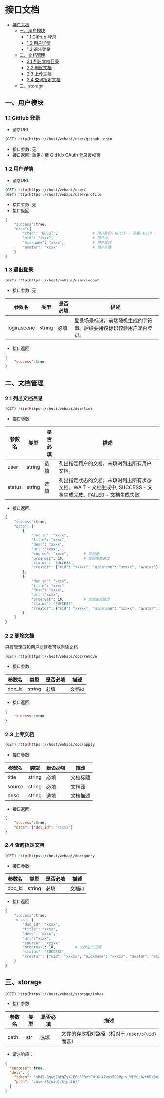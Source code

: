 # 接口文档
<!-- TOC -->

- [接口文档](#接口文档)
    - [一、用户模块](#一用户模块)
        - [1.1 GitHub 登录](#11-github-登录)
        - [1.2 用户详情](#12-用户详情)
        - [1.3 退出登录](#13-退出登录)
    - [二、文档管理](#二文档管理)
        - [2.1 列出文档目录](#21-列出文档目录)
        - [2.2 删除文档](#22-删除文档)
        - [2.3 上传文档](#23-上传文档)
        - [2.4 查询指定文档](#24-查询指定文档)
    - [三、storage](#三storage)

<!-- /TOC -->

## 一、用户模块

### 1.1 GitHub 登录

* 请求URL
```sh
(GET) http(https)://host/webapi/user/github_login
```
* 接口参数: 无
* 接口返回: 重定向至 GitHub OAuth 登录授权页

### 1.2 用户详情

* 请求URL
```sh
(GET) http(https)://host/webapi/user/
(GET) http(https)://host/webapi/user/profile
```
* 接口参数: 无
* 接口返回: 
```sh
{
    "success":true,
    "data":{
        "cred": "GUEST",                # 用户身份，GUEST - 访客，USER - 用户，ADMIN - 管理员
        "uid": "xxxx",                  # 用户id
        "nickname": "xxxx",             # 用户昵称
        "avatar": "xxxx"                # 用户头像
    }
}
```

### 1.3 退出登录
```sh
(GET) http(https)://host/webapi/user/logout
```
* 接口参数: 无

参数名|类型|是否必填|描述
-|-|-|-
login_scene|string|必填|登录场景标识，前端随机生成的字符串。后续要用该标识校验用户是否登录。

* 接口返回: 
```json
{
    "success":true
}
```

## 二、文档管理

### 2.1 列出文档目录

```sh
(GET) http(https)://host/webapi/doc/list
```
* 接口参数: 

参数名|类型|是否必填|描述
-|-|-|-
user|string|选填|列出指定用户的文档，未填时列出所有用户文档。
status|string|选填|列出指定状态的文档，未填时列出所有状态文档。WAIT - 文档生成中, SUCCESS - 文档生成完成，FAILED - 文档生成失败


* 接口返回: 
```sh
{
    "success":true,
    "data": [
        {
            "doc_id": "xxxx",
            "title": "xxxx",
            "desc": "xxxx",
            "url":"xxxx",
            "source": "xxxx",       # 文档源
            "progress": 10,         # 文档生成进度
            "status": "SUCCESS",
            "creator": {"uid": "xxxxx", "nickname": "xxxxx", "avatar"}
        },
        {
            "doc_id": "xxxx",
            "title": "xxxx",
            "desc": "xxxx",
            "url":"xxxx",
            "progress": 10,         # 文档生成进度
            "status": "SUCCESS",
            "creator": {"uid": "xxxxx", "nickname": "xxxxx", "avatar": "xxxxx"}
        }
    ]
}
```

### 2.2 删除文档
只有管理员和用户创建者可以删除文档
```sh
(GET) http(https)://host/webapi/doc/remove
```
* 接口参数: 

参数名|类型|是否必填|描述
-|-|-|-
doc_id|string|必填|文档id


* 接口返回: 
```json
{
    "success":true
}
```

### 2.3 上传文档

```sh
(GET) http(https)://host/webapi/doc/apply
```
* 接口参数: 

参数名|类型|是否必填|描述
-|-|-|-
title|string|必填|文档标题
source|string|必填|文档源
desc|string|选填|文档描述


* 接口返回: 
```json
{
    "success":true,
    "data": {"doc_id": "xxxxx"}
}
```

### 2.4 查询指定文档
```sh
(GET) http(https)://host/webapi/doc/query
```
* 接口参数: 

参数名|类型|是否必填|描述
-|-|-|-
doc_id|string|必填|文档id

* 接口返回: 
```sh
{
    "success":true,
    "data": {
        "doc_id": "xxxx",
        "title": "xxxx",
        "desc": "xxxx",
        "url":"xxxx",
        "source": "xxxxx",
        "progress": 10,         # 文档生成进度
        "status": "SUCCESS",
        "creator": {"uid": "xxxxx", "nickname": "xxxxx", "avatar": "xxxxx"}
    }
}
```

## 三、storage
```sh
(GET) http(https)://host/webapi/storage/token
```

* 接口参数:

参数名|类型|是否必填|描述
-|-|-|-
path|str|选填|文件的存放相对路径（相对于 `/user/${uid}` 而言）

* 请求响应：

```json
{
  "success": true,
  "data": {
    "token": "sRd2-QgwgZnPgZyY1E6oS0QxtFWjGLNJwss9D2Op:v_WE5CLhvtODk3e2TkPK1wnmkrg=:eyJzY29wZSI6InRyYWRlLXdvcmtmbG93Oi91aWRfMC8iLCJkZWFkbGluZSI6MTU5MDgzMjA3M30=",
    "path": "/user/${uid}/${path}"
  }
}
```
